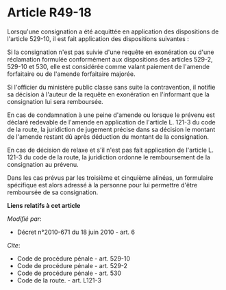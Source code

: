# Article R49-18

Lorsqu'une consignation a été acquittée en application des dispositions de l'article 529-10, il est fait application des
dispositions suivantes : 

Si la consignation n'est pas suivie d'une requête en exonération ou d'une réclamation formulée conformément aux dispositions
des articles 529-2, 529-10 et 530, elle est considérée comme valant paiement de l'amende forfaitaire ou de l'amende
forfaitaire majorée. 

Si l'officier du ministère public classe sans suite la contravention, il notifie sa décision à l'auteur de la requête en
exonération en l'informant que la consignation lui sera remboursée. 

En cas de condamnation à une peine d'amende ou lorsque le prévenu est déclaré redevable de l'amende en application de
l'article L. 121-3 du code de la route, la juridiction de jugement précise dans sa décision le montant de l'amende restant dû
après déduction du montant de la consignation. 

En cas de décision de relaxe et s'il n'est pas fait application de l'article L. 121-3 du code de la route, la juridiction
ordonne le remboursement de la consignation au prévenu. 

Dans les cas prévus par les troisième et cinquième alinéas, un formulaire spécifique est alors adressé à la personne pour lui
permettre d'être remboursée de sa consignation.

**Liens relatifs à cet article**

_Modifié par_:

  - Décret n°2010-671 du 18 juin 2010 - art. 6

_Cite_:

  - Code de procédure pénale - art. 529-10
  - Code de procédure pénale - art. 529-2
  - Code de procédure pénale - art. 530
  - Code de la route. - art. L121-3
